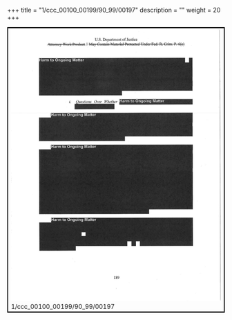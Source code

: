 +++
title = "1/ccc_00100_00199/90_99/00197"
description = ""
weight = 20
+++

<table style="border:2px solid black;max-width:800px;max-height:800px;" 
><tr><td>
<img class="center-fit-jpg"
src="/jpg_/jpg_mueller_report_searchable_197.jpg">
1/ccc_00100_00199/90_99/00197
</img></td></tr></table>
